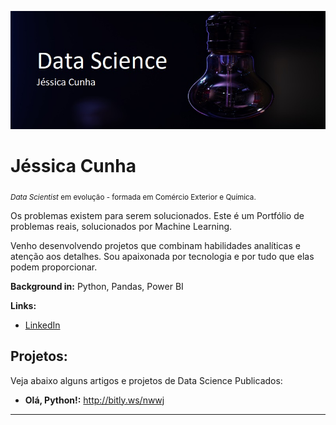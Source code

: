 

<p align="left">
  <img src="imagemedt2.jpg" >
</p>

# Jéssica Cunha
<sub>*Data Scientist* em evolução - formada em Comércio Exterior e Química.</sub>

Os problemas existem para serem solucionados. 
Este é um Portfólio de problemas reais, solucionados por Machine Learning.

Venho desenvolvendo projetos que combinam habilidades analíticas e atenção aos detalhes. Sou apaixonada por tecnologia e por tudo que elas podem proporcionar.


**Background in:** Python, Pandas, Power BI

**Links:**
* [LinkedIn](https://www.linkedin.com/in/j%C3%A9ssica-cunha/)


## Projetos:
Veja abaixo alguns artigos e projetos de Data Science Publicados:

* **Olá, Python!:** http://bitly.ws/nwwj


---



